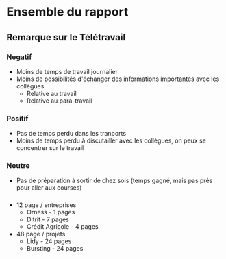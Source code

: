 # Ensemble du rapport

## Remarque sur le Télétravail

### Negatif

- Moins de temps de travail journalier
- Moins de possibilités d'échanger des informations importantes avec les collègues
  - Relative au travail
  - Relative au para-travail

### Positif

- Pas de temps perdu dans les tranports
- Moins de temps perdu à discutailler avec les collègues, on peux se concentrer sur le travail

### Neutre

- Pas de préparation à sortir de chez sois (temps gagné, mais pas près pour aller aux courses)

###

- 12 page / entreprises
  - Orness - 1 pages
  - Ditrit - 7 pages
  - Crédit Agricole - 4 pages
- 48 page / projets
  - Lidy - 24 pages
  - Bursting - 24 pages
